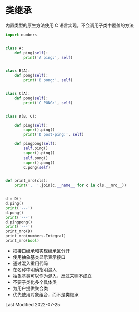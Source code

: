 # 类继承

内置类型的原生方法使用 C 语言实现，不会调用子类中覆盖的方法

```python
import numbers


class A:
    def ping(self):
        print('A ping:', self)


class B(A):
    def pong(self):
        print('B pong:', self)


class C(A):
    def pong(self):
        print('C PONG:', self)


class D(B, C):

    def ping(self):
        super().ping()
        print('D post-ping:', self)

    def pingpong(self):
        self.ping()
        super().ping()
        self.pong()
        super().pong()
        C.pong(self)


def print_mro(cls):
    print(',  '.join(c.__name__ for c in cls.__mro__))


d = D()
d.ping()
print('---')
d.pong()
print('---')
d.pingpong()
print('---')
print_mro(D)
print_mro(numbers.Integral)
print_mro(bool)
```

- 把接口继承和实现继承区分开
- 使用抽象基类显示表示接口
- 通过混入重用代码
- 在名称中明确指明混入
- 抽象基类可以作为混入，反过来则不成立
- 不要子类化多个具体类
- 为用户提供聚合类
- 优先使用对象组合，而不是类继承

Last Modified 2022-07-25
